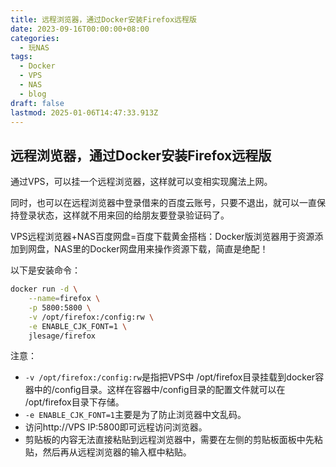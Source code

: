 ```yaml
---
title: 远程浏览器，通过Docker安装Firefox远程版
date: 2023-09-16T00:00:00+08:00
categories:
  - 玩NAS
tags:
  - Docker
  - VPS
  - NAS
  - blog
draft: false
lastmod: 2025-01-06T14:47:33.913Z
---
```

## 远程浏览器，通过Docker安装Firefox远程版

通过VPS，可以挂一个远程浏览器，这样就可以变相实现魔法上网。

同时，也可以在远程浏览器中登录借来的百度云账号，只要不退出，就可以一直保持登录状态，这样就不用来回的给朋友要登录验证码了。

VPS远程浏览器+NAS百度网盘=百度下载黄金搭档：Docker版浏览器用于资源添加到网盘，NAS里的Docker网盘用来操作资源下载，简直是绝配！

以下是安装命令：

```bash
docker run -d \
    --name=firefox \
    -p 5800:5800 \
    -v /opt/firefox:/config:rw \
    -e ENABLE_CJK_FONT=1 \
    jlesage/firefox
```

注意：

* `-v /opt/firefox:/config:rw`是指把VPS中 /opt/firefox目录挂载到docker容器中的/config目录。这样在容器中/config目录的配置文件就可以在 /opt/firefox目录下存储。
* `-e ENABLE_CJK_FONT=1`主要是为了防止浏览器中文乱码。
* 访问http://VPS IP:5800即可远程访问浏览器。
* 剪贴板的内容无法直接粘贴到远程浏览器中，需要在左侧的剪贴板面板中先粘贴，然后再从远程浏览器的输入框中粘贴。
